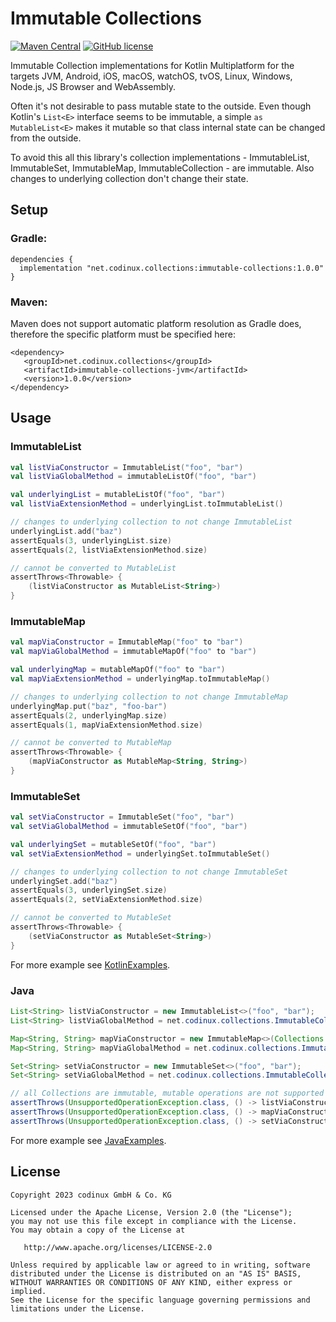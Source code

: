 # Immutable Collections

[![Maven Central](https://img.shields.io/maven-central/v/net.codinux.collections/immutable-collections.svg?label=Maven%20Central)](https://search.maven.org/search?q=g:%22net.codinux.collections%22%20AND%20a:%22immutable-collections%22)
[![GitHub license](https://img.shields.io/badge/license-Apache%20License%202.0-blue.svg?style=flat)](http://www.apache.org/licenses/LICENSE-2.0)


Immutable Collection implementations for Kotlin Multiplatform for the targets JVM, Android, iOS, macOS, watchOS, tvOS, 
Linux, Windows, Node.js, JS Browser and WebAssembly.

Often it's not desirable to pass mutable state to the outside. Even though Kotlin's `List<E>` interface seems to be immutable, 
a simple `as MutableList<E>` makes it mutable so that class internal state can be changed from the outside. 

To avoid this all this library's collection implementations - ImmutableList, ImmutableSet, ImmutableMap, ImmutableCollection - 
are immutable. Also changes to underlying collection don't change their state.

## Setup

### Gradle:

```
dependencies {
  implementation "net.codinux.collections:immutable-collections:1.0.0"
}
```

### Maven:

Maven does not support automatic platform resolution as Gradle does, therefore the specific platform must be specified here:

```
<dependency>
   <groupId>net.codinux.collections</groupId>
   <artifactId>immutable-collections-jvm</artifactId>
   <version>1.0.0</version>
</dependency>
```


## Usage

### ImmutableList

```kotlin
val listViaConstructor = ImmutableList("foo", "bar")
val listViaGlobalMethod = immutableListOf("foo", "bar")

val underlyingList = mutableListOf("foo", "bar")
val listViaExtensionMethod = underlyingList.toImmutableList()

// changes to underlying collection to not change ImmutableList
underlyingList.add("baz")
assertEquals(3, underlyingList.size)
assertEquals(2, listViaExtensionMethod.size)

// cannot be converted to MutableList
assertThrows<Throwable> {
    (listViaConstructor as MutableList<String>)
}
```

### ImmutableMap

```kotlin
val mapViaConstructor = ImmutableMap("foo" to "bar")
val mapViaGlobalMethod = immutableMapOf("foo" to "bar")

val underlyingMap = mutableMapOf("foo" to "bar")
val mapViaExtensionMethod = underlyingMap.toImmutableMap()

// changes to underlying collection to not change ImmutableMap
underlyingMap.put("baz", "foo-bar")
assertEquals(2, underlyingMap.size)
assertEquals(1, mapViaExtensionMethod.size)

// cannot be converted to MutableMap
assertThrows<Throwable> {
    (mapViaConstructor as MutableMap<String, String>)
}
```

### ImmutableSet

```kotlin
val setViaConstructor = ImmutableSet("foo", "bar")
val setViaGlobalMethod = immutableSetOf("foo", "bar")

val underlyingSet = mutableSetOf("foo", "bar")
val setViaExtensionMethod = underlyingSet.toImmutableSet()

// changes to underlying collection to not change ImmutableSet
underlyingSet.add("baz")
assertEquals(3, underlyingSet.size)
assertEquals(2, setViaExtensionMethod.size)

// cannot be converted to MutableSet
assertThrows<Throwable> {
    (setViaConstructor as MutableSet<String>)
}
```

For more example see [KotlinExamples](src/jvmTest/kotlin/net/codinux/collections/KotlinExamples.kt).

### Java

```java
List<String> listViaConstructor = new ImmutableList<>("foo", "bar");
List<String> listViaGlobalMethod = net.codinux.collections.ImmutableCollectionExtensionKt.immutableListOf("foo", "bar");

Map<String, String> mapViaConstructor = new ImmutableMap<>(Collections.singletonMap("foo", "bar"));
Map<String, String> mapViaGlobalMethod = net.codinux.collections.ImmutableCollectionExtensionKt.immutableMapOf(Collections.singletonMap("foo", "bar"));

Set<String> setViaConstructor = new ImmutableSet<>("foo", "bar");
Set<String> setViaGlobalMethod = net.codinux.collections.ImmutableCollectionExtensionKt.immutableSetOf("foo", "bar");

// all Collections are immutable, mutable operations are not supported
assertThrows(UnsupportedOperationException.class, () -> listViaConstructor.add("baz"));
assertThrows(UnsupportedOperationException.class, () -> mapViaConstructor.put("baz", "foo-bar"));
assertThrows(UnsupportedOperationException.class, () -> setViaConstructor.add("baz"));
```

For more example see [JavaExamples](src/jvmTest/java/net/codinux/collections/JavaExamples.java).



## License

    Copyright 2023 codinux GmbH & Co. KG

    Licensed under the Apache License, Version 2.0 (the "License");
    you may not use this file except in compliance with the License.
    You may obtain a copy of the License at

       http://www.apache.org/licenses/LICENSE-2.0

    Unless required by applicable law or agreed to in writing, software
    distributed under the License is distributed on an "AS IS" BASIS,
    WITHOUT WARRANTIES OR CONDITIONS OF ANY KIND, either express or implied.
    See the License for the specific language governing permissions and
    limitations under the License.
